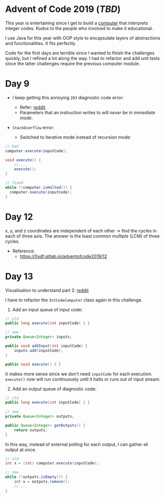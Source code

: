 # Advent of Code 2019  (*TBD*)

This year is entertaining since I get to build a [computer](https://adventofcode.com/2019/day/9) that interprets integer codes.
Kudos to the people who involved to make it educational.

I use Java for this year with OOP style to encapsulate layers of abstractions and functionalities. It fits perfectly.

Code for the first days are terrible since I wanted to finish the challenges quickly, but I refined a lot along the way.
I had to refactor and add unit tests since the latter challenges require the previous computer module.


# Day 9

+ I keep getting this annoying `203` diagnostic code error:
  - Refer: [reddit](https://www.reddit.com/r/adventofcode/comments/e8aw9j/2019_day_9_part_1_how_to_fix_203_error/).
  - Parameters that an instruction writes to will *never be in immediate mode*.

+ `StackOverflow` error:
  + Switched to iterative mode instead of recursion mode:

```java
// bad 
computer.execute(inputCode);

void execute() { 
    // ...
    execute();
}

// fixed
while (!computer.isHalted()) {
  computer.execute(inputCode);
}
```

# Day 12

x, y, and z coordinates are independent of each other -> find the cycles in each of three axis. 
The answer is the least common multiple (LCM) of three cycles.

+ Reference:
  + https://0xdf.gitlab.io/adventofcode2019/12

# Day 13

Visualisation to understand part 2:  [reddit](https://www.reddit.com/r/adventofcode/comments/ea6htk/2019_d13_part_2_cl_xrender_solve/)

I have to refactor the `IntCodeComputer` class again in this challenge. 

1. Add an input queue of input code:

```java 
// old
public long execute(int inputCode) { }

// new
private Queue<Integer> inputs;

public void addInput(int inputCode) {
    inputs.add(inputCode);
}

public void execute() { }
```

It makes more sense since we don't need `inputCode` for each execution.
`execute()` now will run continuously until it halts or runs out of input stream.


2. Add an output queue of diagnostic code:
 
```java
// old
public long execute(int inputCode) { }
    
// new    
private Queue<Integer> outputs;

public Queue<Integer> getOutputs() {
    return outputs;
}
```

In this way, instead of external polling for each output, I can gather all output at once. 

```java 
// old
int x = (int) computer.execute(inputCode);

// new
while (!outputs.isEmpty()) {
    int x = outputs.remove();
    // ...
}
```
